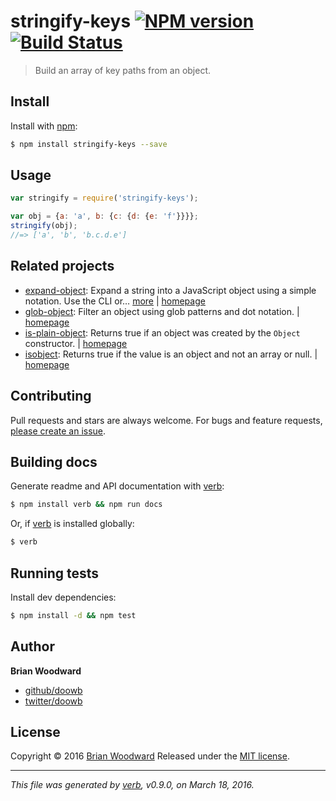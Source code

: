 # stringify-keys [![NPM version](https://img.shields.io/npm/v/stringify-keys.svg)](https://www.npmjs.com/package/stringify-keys) [![Build Status](https://img.shields.io/travis/doowb/stringify-keys.svg)](https://travis-ci.org/doowb/stringify-keys)

> Build an array of key paths from an object.

## Install

Install with [npm](https://www.npmjs.com/):

```sh
$ npm install stringify-keys --save
```

## Usage

```js
var stringify = require('stringify-keys');

var obj = {a: 'a', b: {c: {d: {e: 'f'}}}};
stringify(obj);
//=> ['a', 'b', 'b.c.d.e']
```

## Related projects

* [expand-object](https://www.npmjs.com/package/expand-object): Expand a string into a JavaScript object using a simple notation. Use the CLI or… [more](https://www.npmjs.com/package/expand-object) | [homepage](https://github.com/jonschlinkert/expand-object)
* [glob-object](https://www.npmjs.com/package/glob-object): Filter an object using glob patterns and dot notation. | [homepage](https://github.com/jonschlinkert/glob-object)
* [is-plain-object](https://www.npmjs.com/package/is-plain-object): Returns true if an object was created by the `Object` constructor. | [homepage](https://github.com/jonschlinkert/is-plain-object)
* [isobject](https://www.npmjs.com/package/isobject): Returns true if the value is an object and not an array or null. | [homepage](https://github.com/jonschlinkert/isobject)

## Contributing

Pull requests and stars are always welcome. For bugs and feature requests, [please create an issue](https://github.com/doowb/stringify-keys/issues/new).

## Building docs

Generate readme and API documentation with [verb](https://github.com/verbose/verb):

```sh
$ npm install verb && npm run docs
```

Or, if [verb](https://github.com/verbose/verb) is installed globally:

```sh
$ verb
```

## Running tests

Install dev dependencies:

```sh
$ npm install -d && npm test
```

## Author

**Brian Woodward**

* [github/doowb](https://github.com/doowb)
* [twitter/doowb](http://twitter.com/doowb)

## License

Copyright © 2016 [Brian Woodward](https://github.com/doowb)
Released under the [MIT license](https://github.com/doowb/stringify-keys/blob/master/LICENSE).

***

_This file was generated by [verb](https://github.com/verbose/verb), v0.9.0, on March 18, 2016._